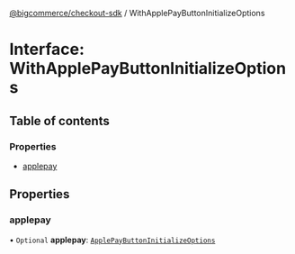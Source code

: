 [@bigcommerce/checkout-sdk](../README.md) / WithApplePayButtonInitializeOptions

# Interface: WithApplePayButtonInitializeOptions

## Table of contents

### Properties

- [applepay](WithApplePayButtonInitializeOptions.md#applepay)

## Properties

### applepay

• `Optional` **applepay**: [`ApplePayButtonInitializeOptions`](ApplePayButtonInitializeOptions.md)

